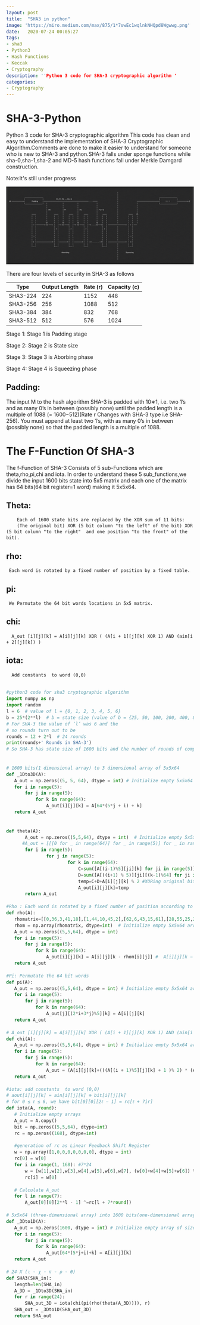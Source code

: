 ```yaml
---
layout: post
title:  "SHA3 in python"
image: 'https://miro.medium.com/max/875/1*7swEc1wqlnkNHQpd8Wgwwg.png'
date:   2020-07-24 00:05:27
tags:
- sha3
- Python3
- Hash Functions
- Keccak
- Cryptography
description: ''Python 3 code for SHA-3 cryptographic algorithm '
categories:
- Cryptography
---
```


# SHA-3-Python
Python 3 code for SHA-3 cryptographic algorithm
This code has clean and easy to understand the implementation of SHA-3 Cryptographic Algorithm.Comments are done to make it easier to understand for someone who is new to SHA-3 and python.SHA-3 falls under sponge functions while sha-0,sha-1,sha-2 and MD-5 hash functions fall under Merkle Damgard construction.

Note:It's still under progress

![SHA-3 High Level Overview](https://github.com/TheLeopardsH/SHA3-Python-3-/blob/master/SHA3.png)

There are four levels of security in SHA-3 as follows

| Type        |  Output Length   |  Rate (r)     |    Capacity (c)   |
| ----------- |  --------------- | ------------- |  ---------------  | 
| SHA3-224    |       224        |    1152       |       448         |
| SHA3-256    |       256        |    1088       |       512         |
| SHA3-384    |       384        |     832       |       768         |
| SHA3-512    |       512        |     576       |      1024         |

Stage 1:
       Stage 1 is Padding stage
       
Stage 2:
       Stage 2 is State size
 
Stage 3:
       Stage 3 is Aborbing phase
       
Stage 4:
       Stage 4 is Squeezing phase

## Padding:
The input M to the hash algorithm SHA-3 is padded with 10∗1, i.e. two 1’s and as many 0’s in between (possibly none) until the padded length is a multiple of 1088 (= 1600−512)(Rate r Changes with SHA-3 type i.e SHA-256). You must append at least two 1’s, with as many 0’s in between (possibly none) so that the padded length is a multiple of 1088.


# The F-Function Of SHA-3
The f-Function of SHA-3 Consists of 5 sub-Functions which are theta,rho,pi,chi and iota.
In order to understand these 5 sub_functions,we divide the input 1600 bits state into 5x5 matrix and each one of the matrix has 64 bits(64 bit register=1 word) making it 5x5x64.

## Theta:
        Each of 1600 state bits are replaced by the XOR sum of 11 bits:
        (The original bit) XOR (5 bit column "to the left" of the bit) XOR  (5 bit column "to the right"  and one position "to the front" of the bit).
## rho:
     Each word is rotated by a fixed number of position by a fixed table.
     
## pi:
     We Permutate the 64 bit words locations in 5x5 matrix.
  
 
##  chi:
       
      A_out [i][j][k] = A[i][j][k] XOR ( (A[i + 1][j][k] XOR 1) AND (ain[i + 2][j][k]) )
    
## iota:
      Add constants  to word (0,0)
      
      
 ```python
 
#python3 code for sha3 cryptographic algorithm
import numpy as np
import random
l = 6  # value of l = {0, 1, 2, 3, 4, 5, 6}
b = 25*(2**l)  # b = state size (value of b = {25, 50, 100, 200, 400, 800, 1600} )
# For SHA-3 the value of ‘l’ was 6 and the
# so rounds turn out to be
rounds = 12 + 2*l  # 24 rounds
print(rounds+' Rounds in SHA-3')
# So SHA-3 has state size of 1600 bits and the number of rounds of computations will be 24


# 1600 bits(1 dimensional array) to 3 dimensional array of 5x5x64
def _1Dto3D(A):
    A_out = np.zeros((5, 5, 64), dtype = int) # Initialize empty 5x5x64 array
    for i in range(5):
        for j in range(5):
            for k in range(64):
                A_out[i][j][k] = A[64*(5*j + i) + k]
    return A_out


def theta(A):
        A_out = np.zeros((5,5,64), dtype = int)  # Initialize empty 5x5x64 array
       #A_out = [[[0 for _ in range(64)] for _ in range(5)] for _ in range(5)] #without numpy
        for i in range(5):
                for j in range(5):
                        for k in range(64):
                            C=sum([A[(i-1)%5][ji][k] for ji in range(5)]) % 2 # XOR=mod2 5 bit column "to the left" of the original bit
                            D=sum([A[((i+1) % 5)][ji][(k-1)%64] for ji in range(5)]) % 2 #XOR=mod2 5 bit column "to the right"  and one position "to the front" of the original bit
                            temp=C+D+A[i][j][k] % 2 #XORing original bit with A and B
                            A_out[i][j][k]=temp
        return A_out

#Rho : Each word is rotated by a fixed number of position according to table.
def rho(A):
    rhomatrix=[[0,36,3,41,18],[1,44,10,45,2],[62,6,43,15,61],[28,55,25,21,56],[27,20,39,8,14]]
    rhom = np.array(rhomatrix, dtype=int)  # Initialize empty 5x5x64 array
    A_out = np.zeros((5,5,64), dtype = int)
    for i in range(5):
        for j in range(5):
            for k in range(64):
                A_out[i][j][k] = A[i][j][k - rhom[i][j]] #  A[i][j][k − (t + 1)(t + 2)/2] so here rhom[i][j] Use lookup table to "calculate" (t + 1)(t + 2)/2
    return A_out

#Pi: Permutate the 64 bit words
def pi(A):
    A_out = np.zeros((5,5,64), dtype = int) # Initialize empty 5x5x64 array
    for i in range(5):
        for j in range(5):
            for k in range(64):
                A_out[j][(2*i+3*j)%5][k] = A[i][j][k]
    return A_out

# A_out [i][j][k] = A[i][j][k] XOR ( (A[i + 1][j][k] XOR 1) AND (ain[i + 2][j][k]) )
def chi(A):
    A_out = np.zeros((5,5,64), dtype = int) # Initialize empty 5x5x64 array
    for i in range(5):
        for j in range(5):
            for k in range(64):
                A_out = (A[i][j][k]+(((A[(i + 1)%5][j][k] + 1 )% 2) * (A[(i + 2)%5][j][k]))) % 2
    return A_out

#iota: add constants  to word (0,0)
# aout[i][j][k] = ain[i][j][k] ⊕ bit[i][j][k]
# for 0 ≤ ℓ ≤ 6, we have bit[0][0][2ℓ − 1] = rc[ℓ + 7ir]
def iota(A, round):
    # Initialize empty arrays
    A_out = A.copy()
    bit = np.zeros((5,5,64), dtype=int)
    rc = np.zeros((168), dtype=int)

    #generation of rc as Linear Feedback Shift Register
    w = np.array([1,0,0,0,0,0,0,0], dtype = int)
    rc[0] = w[0]
    for i in range(1, 168): #7*24
        w = [w[1],w[2],w[3],w[4],w[5],w[6],w[7], (w[0]+w[4]+w[5]+w[6]) % 2]
        rc[i] = w[0]

    # Calculate A_out
    for l in range(7):
        A_out[0][0][2**l - 1] ^=rc[l + 7*round])

# 5x5x64 (three-dimensional array) into 1600 bits(one-dimensional array)
def _3Dto1D(A):
    A_out = np.zeros(1600, dtype = int) # Initialize empty array of size 1600
    for i in range(5):
        for j in range(5):
            for k in range(64):
                A_out[64*(5*j+i)+k] = A[i][j][k]
    return A_out

# 24 X (ι ◦ χ ◦ π ◦ ρ ◦ θ)
def SHA3(SHA_in):
    length=len(SHA_in)
    A_3D = _1Dto3D(SHA_in)
    for r in range(24):
        SHA_out_3D = iota(chi(pi(rho(theta(A_3D)))), r)
    SHA_out = _3Dto1D(SHA_out_3D)
    return SHA_out
 
 
 ```
      

